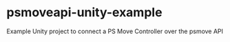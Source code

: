 # psmoveapi-unity-example
Example Unity project to connect a PS Move Controller over the psmove API
